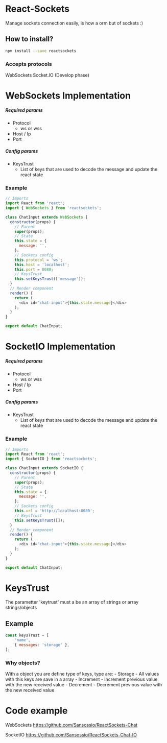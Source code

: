 # React-Sockets
Manage sockets connection easily, is how a orm but of sockets :)

## How to install?
```sh
npm install --save reactsockets
```

### Accepts protocols
WebSockets
Socket.IO (Develop phase)

# WebSockets Implementation

##### Required params
- Protocol 
    - ws or wss
- Host / Ip
- Port

##### Config params
- KeysTrust
    - List of keys that are used to decode the message and update the react state

### Example
```js
// Imports
import React from 'react';
import { WebSockets } from 'reactsockets';

class ChatInput extends WebSockets {
  constructor(props) {
    // Parent
    super(props);
    // State
    this.state = {
      message: '',
    };
    // Sockets config
    this.protocol = 'ws';
    this.host = 'localhost';
    this.port = 8080;
    // KeysTrust
    this.setKeysTrust(['message']);
  }
  // Render component
  render() {
    return (
      <div id="chat-input">{this.state.message}</div>
    );
  }
}

export default ChatInput;
```

# SocketIO Implementation
##### Required params
- Protocol 
    - ws or wss
- Host / Ip
- Port

##### Config params
- KeysTrust
    - List of keys that are used to decode the message and update the react state

### Example
```js
// Imports
import React from 'react';
import { SocketIO } from 'reactsockets';

class ChatInput extends SocketIO {
  constructor(props) {
    // Parent
    super(props);
    // State
    this.state = {
      message: '',
    };
    // Sockets config
    this.url = 'http://localhost:8080';
    // KeysTrust
    this.setKeysTrust([]);
  }
  // Render component
  render() {
    return (
      <div id="chat-input">{this.state.message}</div>
    );
  }
}

export default ChatInput;
```

# KeysTrust
The parametter 'keytrust' must a be an array of strings or array strings/objects

## Example
```js
const keysTrust = [
    'name',    
    { messages: 'storage' },
];
```
### Why objects?
With a object you are define type of keys, type are:
    - Storage
        - All values with this keys are save in a array
    - Increment
        - Increment previous value with the new received value
    - Decrement
        - Decrement previous value with the new received value
        
# Code example

WebSockets
<https://github.com/Sansossio/ReactSockets-Chat>

SocketIO
<https://github.com/Sansossio/ReactSockets-Chat-IO>
